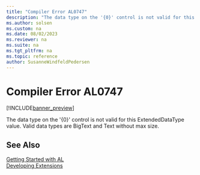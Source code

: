 ```yaml
---
title: "Compiler Error AL0747"
description: "The data type on the '{0}' control is not valid for this ExtendedDataType value."
ms.author: solsen
ms.custom: na
ms.date: 08/02/2023
ms.reviewer: na
ms.suite: na
ms.tgt_pltfrm: na
ms.topic: reference
author: SusanneWindfeldPedersen
---
```

[//]: # (START>DO_NOT_EDIT)
[//]: # (IMPORTANT:Do not edit any of the content between here and the END>DO_NOT_EDIT.)
[//]: # (Any modifications should be made in the .xml files in the ModernDev repo.)
# Compiler Error AL0747

[!INCLUDE[banner_preview](../includes/banner_preview.md)]

The data type on the '{0}' control is not valid for this ExtendedDataType value. Valid data types are BigText and Text without max size.


[//]: # (IMPORTANT: END>DO_NOT_EDIT)
## See Also  
[Getting Started with AL](../devenv-get-started.md)  
[Developing Extensions](../devenv-dev-overview.md)  